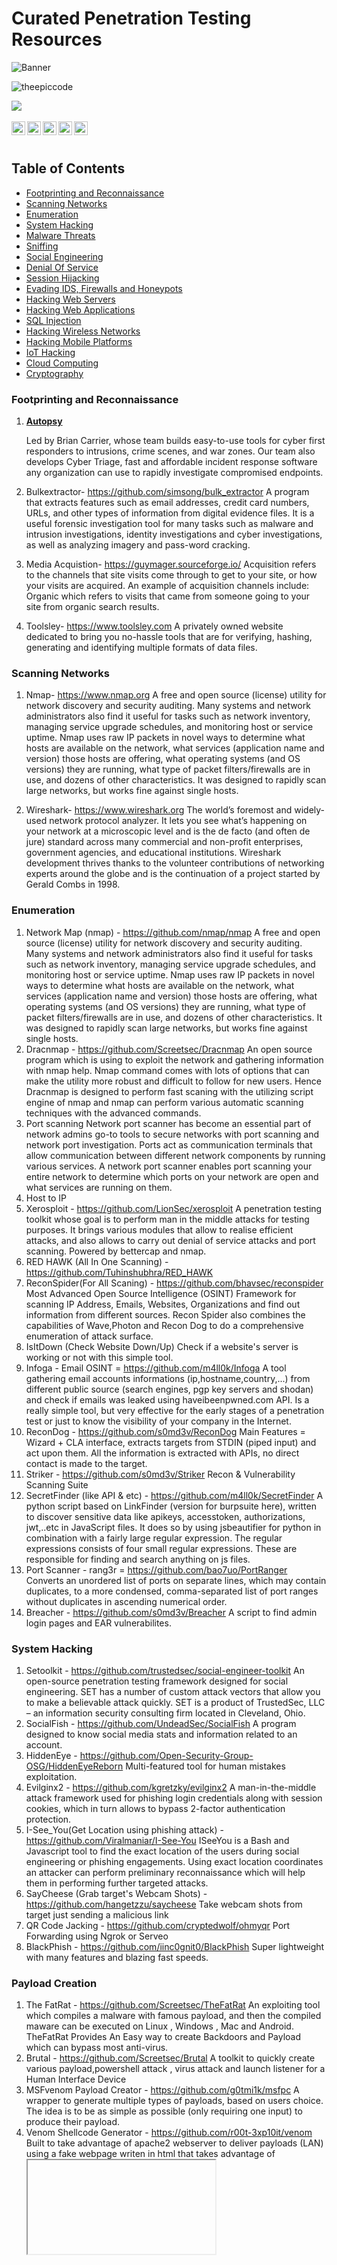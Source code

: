 # Curated Penetration Testing Resources

![Banner](https://github.com/theepiccode/Curated-CyberSec-Resources/blob/main/Banner.png)
<p align="left"> <img src="https://komarev.com/ghpvc/?username=theepiccode&label=Views&color=blue&style=plastic" alt="theepiccode" /> </p>
<a href = "https://invite.theepiccode.com" align = "left">
<img src = "https://img.shields.io/badge/Discord-Join%20the%20Server-blue" /> 
</a>
<br>
<br>
<a href="https://twitter.com/theepiccode1">
  <img align="left" alt="theepiccode's Twitter" width="22px" src="https://cdn.jsdelivr.net/npm/simple-icons@v3/icons/twitter.svg" />
</a>
<a href="https://www.linkedin.com/company/theepiccode/">
  <img align="left" alt="theepiccode's Linkedin" width="22px" src="https://cdn.jsdelivr.net/npm/simple-icons@v3/icons/linkedin.svg" />
</a>
<a href="https://github.com/theepiccode">
  <img align="left" alt="theepiccode's Github" width="22px" src="https://cdn.jsdelivr.net/npm/simple-icons@v3/icons/github.svg" />
</a>
<a href="https://www.instagram.com/theepiccode/">
  <img align="left" alt="theepiccode's Instagram" width="22px" src="https://cdn.jsdelivr.net/npm/simple-icons@v3/icons/instagram.svg" />
</a>
<a href="https://www.youtube.com/theepiccode">
  <img align="left" alt="theepiccode's Youtube" width="22px" src="https://cdn.jsdelivr.net/npm/simple-icons@v3/icons/youtube.svg" />
</a>
<br>
<br>

## Table of Contents
- [Footprinting and Reconnaissance](#Footprinting-Reconnaissance)
- [Scanning Networks](#Scanning-Networks)
- [Enumeration](#Enumeration)
- [System Hacking](#System-Hacking)
- [Malware Threats](#Malware-Threats)
- [Sniffing](#Sniffing)
- [Social Engineering](#Social-Engineering)
- [Denial Of Service](#Denial-Of-Service)
- [Session Hijacking](#Session-Hijacking)
- [Evading IDS, Firewalls and Honeypots](#Evading-IDS)
- [Hacking Web Servers](#Hacking-Web-Servers)
- [Hacking Web Applications](#Hacking-Web-Applications)
- [SQL Injection](#SQL-Injection)
- [Hacking Wireless Networks](#Hacking-Wireless-Networks)
- [Hacking Mobile Platforms](#Hacking-Mobile-Platforms)
- [IoT Hacking](#IoT-Hacking)
- [Cloud Computing](#Cloud-Computing)
- [Cryptography](#Cryptography)

### Footprinting and Reconnaissance
1. [**Autopsy**](https://www.autopsy.com)

   Led by Brian Carrier, whose team builds easy-to-use tools for cyber first responders to intrusions, crime scenes, and war zones. Our team also develops Cyber Triage, fast and affordable incident response software any organization can use to rapidly investigate compromised endpoints.

2. Bulkextractor- https://github.com/simsong/bulk_extractor
    A program that extracts features such as email addresses, credit card numbers, URLs, and other types of information from digital evidence files. It is a useful forensic investigation tool for many tasks such as malware and intrusion investigations, identity investigations and cyber investigations, as well as analyzing imagery and pass-word cracking. 

3. Media Acquistion- https://guymager.sourceforge.io/
   Acquisition refers to the channels that site visits come through to get to your site, or how your visits are acquired. An example of acquisition channels include:
  Organic which refers to visits that came from someone going to your site from organic search results.

4. Toolsley- https://www.toolsley.com
    A privately owned website dedicated to bring you no-hassle tools that are for verifying, hashing, generating and identifying multiple formats of data files.
### Scanning Networks
1. Nmap- https://www.nmap.org
    A free and open source (license) utility for network discovery and security auditing. Many systems and network administrators also find it useful for tasks such as network inventory, managing service upgrade schedules, and monitoring host or service uptime. Nmap uses raw IP packets in novel ways to determine what hosts are available on the network, what services (application name and version) those hosts are offering, what operating systems (and OS versions) they are running, what type of packet filters/firewalls are in use, and dozens of other characteristics. It was designed to rapidly scan large networks, but works fine against single hosts. 

2. Wireshark- https://www.wireshark.org
    The world’s foremost and widely-used network protocol analyzer. It lets you see what’s happening on your network at a microscopic level and is the de facto (and often de jure) standard across many commercial and non-profit enterprises, government agencies, and educational institutions. Wireshark development thrives thanks to the volunteer contributions of networking experts around the globe and is the continuation of a project started by Gerald Combs in 1998.
### Enumeration
1. Network Map (nmap) - https://github.com/nmap/nmap
   A free and open source (license) utility for network discovery and security auditing. Many systems and network administrators also find it useful for tasks such as network inventory, managing service upgrade schedules, and monitoring host or service uptime. Nmap uses raw IP packets in novel ways to determine what hosts are available on the network, what services (application name and version) those hosts are offering, what operating systems (and OS versions) they are running, what type of packet filters/firewalls are in use, and dozens of other characteristics. It was designed to rapidly scan large networks, but works fine against single hosts.
2. Dracnmap - https://github.com/Screetsec/Dracnmap
   An open source program which is using to exploit the network and gathering information with nmap help. Nmap command comes with lots of options that can make the utility more robust and difficult to follow for new users. Hence Dracnmap is designed to perform fast scaning with the utilizing script engine of nmap and nmap can perform various automatic scanning techniques with the advanced commands.
3. Port scanning
   Network port scanner has become an essential part of network admins go-to tools to secure networks with port scanning and network port investigation. Ports act as communication terminals that allow communication between different network components by running various services. A network port scanner enables port scanning your entire network to determine which ports on your network are open and what services are running on them. 
4. Host to IP 
5. Xerosploit - https://github.com/LionSec/xerosploit
   A penetration testing toolkit whose goal is to perform man in the middle attacks for testing purposes. It brings various modules that allow to realise efficient attacks, and also allows to carry out denial of service attacks and port scanning. Powered by bettercap and nmap.
6. RED HAWK (All In One Scanning) - https://github.com/Tuhinshubhra/RED_HAWK
7. ReconSpider(For All Scaning) - https://github.com/bhavsec/reconspider
   Most Advanced Open Source Intelligence (OSINT) Framework for scanning IP Address, Emails, Websites, Organizations and find out information from different sources.
   Recon Spider also combines the capabilities of Wave,Photon and Recon Dog to do a comprehensive enumeration of attack surface.
8. IsItDown (Check Website Down/Up) 
   Check if a website's server is working or not with this simple tool.
9. Infoga - Email OSINT = https://github.com/m4ll0k/Infoga
   A tool gathering email accounts informations (ip,hostname,country,...) from different public source (search engines, pgp key servers and shodan) and check if emails was leaked using haveibeenpwned.com API. Is a really simple tool, but very effective for the early stages of a penetration test or just to know the visibility of your company in the Internet.
10. ReconDog - https://github.com/s0md3v/ReconDog
    Main Features = Wizard + CLA interface, extracts targets from STDIN (piped input) and act upon them. All the information is extracted with APIs, no direct contact is made to the target. 
11. Striker - https://github.com/s0md3v/Striker
    Recon & Vulnerability Scanning Suite
12. SecretFinder (like API & etc) - https://github.com/m4ll0k/SecretFinder
    A python script based on LinkFinder (version for burpsuite here), written to discover sensitive data like apikeys, accesstoken, authorizations, jwt,..etc in JavaScript files. It does so by using jsbeautifier for python in combination with a fairly large regular expression. The regular expressions consists of four small regular expressions. These are responsible for finding and search anything on js files.    
13. Port Scanner - rang3r = https://github.com/bao7uo/PortRanger
    Converts an unordered list of ports on separate lines, which may contain duplicates, to a more condensed, comma-separated list of port ranges without duplicates in ascending numerical order.
15. Breacher - https://github.com/s0md3v/Breacher
    A script to find admin login pages and EAR vulnerabilites.
### System Hacking
1. Setoolkit - https://github.com/trustedsec/social-engineer-toolkit
  An open-source penetration testing framework designed for social engineering. SET has a number of custom attack vectors that allow you to make a believable attack quickly. SET is a product of TrustedSec, LLC – an information security consulting firm located in Cleveland, Ohio.
2. SocialFish - https://github.com/UndeadSec/SocialFish
   A program designed to know social media stats and information related to an account.
3. HiddenEye - https://github.com/Open-Security-Group-OSG/HiddenEyeReborn
   Multi-featured tool for human mistakes exploitation.
4. Evilginx2 - https://github.com/kgretzky/evilginx2
   A man-in-the-middle attack framework used for phishing login credentials along with session cookies, which in turn allows to bypass 2-factor authentication protection.
5. I-See_You(Get Location using phishing attack) - https://github.com/Viralmaniar/I-See-You
   ISeeYou is a Bash and Javascript tool to find the exact location of the users during social engineering or phishing engagements. Using exact location coordinates an attacker can perform preliminary reconnaissance which will help them in performing further targeted attacks.
6. SayCheese (Grab target's Webcam Shots) - https://github.com/hangetzzu/saycheese
   Take webcam shots from target just sending a malicious link
7. QR Code Jacking - https://github.com/cryptedwolf/ohmyqr
   Port Forwarding using Ngrok or Serveo
8. BlackPhish - https://github.com/iinc0gnit0/BlackPhish
   Super lightweight with many features and blazing fast speeds.
### Payload Creation
1. The FatRat - https://github.com/Screetsec/TheFatRat
   An exploiting tool which compiles a malware with famous payload, and then the compiled maware can be executed on Linux , Windows , Mac and Android. TheFatRat Provides An Easy way to create Backdoors and Payload which can bypass most anti-virus.
2. Brutal - https://github.com/Screetsec/Brutal
   A toolkit to quickly create various payload,powershell attack , virus attack and launch listener for a Human Interface Device
3. MSFvenom Payload Creator - https://github.com/g0tmi1k/msfpc
   A wrapper to generate multiple types of payloads, based on users choice. The idea is to be as simple as possible (only requiring one input) to produce their payload.
4. Venom Shellcode Generator -  https://github.com/r00t-3xp10it/venom
   Built to take advantage of apache2 webserver to deliver payloads (LAN)
   using a fake webpage writen in html that takes advantage of <iframe> <meta-http-equiv> or <form> tags to
   be hable to trigger payload downloads, the user just needs to send the link provided to target host.
5. Spycam - https://github.com/thelinuxchoice/spycam
   Another tool for spying through the victim's camera, for capturing pictures and videos. 
6. Mob-Droid - https://github.com/kinghacker0/Mob-Droid
   Helps you to generate metasploit payloads in easy way without typing long commands and save your time.
7. Enigma -  https://github.com/UndeadSec/Enigma
   Multiplatform payload dropper.
### Sniffing
1. OpenVAS - https://www.openvas.org/
   A full-featured vulnerability scanner. Its capabilities include unauthenticated testing, authenticated testing, various high level and low level Internet and industrial protocols, performance tuning for large-scale scans and a powerful internal programming language to implement any type of vulnerability test.
2. Nikto - https://cirt.net/Nikto2
   An Open Source (GPL) web server scanner which performs comprehensive tests against web servers for multiple items, including over 6700 potentially dangerous files/programs, checks for outdated versions of over 1250 servers, and version specific problems on over 270 servers.
3. Wapiti - https://wapiti.sourceforge.io/
   Allows you to audit the security of your websites or web applications. It performs "black-box" scans (it does not study the source code) of the web application by crawling the webpages of the deployed webapp, looking for scripts and forms where it can inject data. Once it gets the list of URLs, forms and their inputs, Wapiti acts like a fuzzer, injecting payloads to see if a script is vulnerable.
4. Metasploit - https://www.metasploit.com/
   Knowledge is power, especially when it’s shared. A collaboration between the open source community and Rapid7, Metasploit helps security teams do more than just verify vulnerabilities, manage security assessments, and improve security awareness; it empowers and arms defenders to always stay one step (or two) ahead of the game.
5. Maltego - https://www.maltego.com/
   An open source intelligence (OSINT) and graphical link analysis tool for gathering and connecting information for investigative tasks.
6. Canvas - https://www.immunityinc.com/products/canvas/
   Makes available hundreds of exploits, an automated exploitation system, and a comprehensive, reliable exploit development framework to penetration testers and security professionals worldwide. 
7. Sn1per - https://github.com/1N3/Sn1per
   An automated scanner that can be used during a penetration test to enumerate and scan for vulnerabilities. Sn1per Professional is Xero Security's premium reporting addon for Professional Penetration Testers, Bug Bounty Researchers and Corporate Security teams to manage large environments and pentest scopes.
8. Lazyrecon - https://github.com/nahamsec/lazyrecon
   A script written in Bash, it is intended to automate some tedious tasks of reconnaissance and information gathering. This tool allows you to gather some information that should help you identify what to do next and where to look.
9. Osmedeus - https://github.com/j3ssie/Osmedeus
   Allows you automated run the collection of awesome tools to reconnaissance and vulnerability scanning against the target.
10. Reconness - https://github.com/reconness/reconness
    With ReconNess you can put all your learning effort only on how to exploit the targets using one specific kind of vulnerability for example and at the same time you are sure that your #recon is good and organized.
11. IronWASP - https://resources.infosecinstitute.com/ironwasp-part-1-2/
    An open source tool used for web application vulnerability testing. It is designed in such a way that users having the right knowledge can create their own scanners using this as a framework. IronWASP is built using Python and Ruby and users having knowledge of them would be able to make full use of the platform. However, IronWASP provides with a lot of features are simple to understand.
    

### Social Engineering
1. Awesome Social Engineering - https://github.com/v2-dev/awesome-social-engineering
   A curated list of awesome social engineering resources, inspired by the awesome-* trend on GitHub.

### Denial Of Service
1. SlowLoris 
   An HTTP Denial of Service attack that affects threaded servers.
2. Asyncrone | Multifunction SYN Flood DDoS Weapon - https://github.com/fatihsnsy/aSYNcrone 
   A C language based, mulltifunction SYN Flood DDoS Weapon. Disable the destination system by sending a SYN packet intensively to the destination.
3. UFOnet - https://github.com/epsylon/ufonet
  A free software, P2P and cryptographic -disruptive toolkit- that allows to perform DoS and DDoS attacks; on the Layer 7 (APP/HTTP) through the exploitation of Open Redirect vectors on third-party websites to act as a botnet and on the Layer3 (Network) abusing the protocol.
4. GoldenEye - https://github.com/jseidl/GoldenEye
   GoldenEye is an HTTP DoS Test Tool.
### Session Hijacking
1. Debinject - https://github.com/UndeadSec/Debinject
   Inject malicious code into .debs
2. Pixload - https://github.com/chinarulezzz/pixload
   Set of tools for hiding backdoors creating/injecting payload into images.

### Evading IDS, Firewalls and Honeypots
1. Bluetooth Honeypot- https://github.com/andrewmichaelsmith/bluepot 
   A Bluetooth Honeypot written in Java, it runs on Linux. The system also allows monitoring of attacks via a graphical user interface that provides graphs, lists, a dashboard and further detailed analysis from log files.
2. Kippo - https://github.com/desaster/kippo
   Kippo is a medium interaction SSH honeypot designed to log brute force attacks and, most importantly, the entire shell interaction performed by the attacker.
3. MushMush - http://mushmush.org/
   A non-profit organization registered in Sankt Pölten, Austria. The foundation is dedicated to the advancement and development of open source software.
4. Formidable Honeypot - https://es.wordpress.org/plugins/formidable-honeypot/
   The «honeypot» technique for SPAM protection is invisible to humans, and tricks robots into filling out an invisible form field. Then, if that invisible field has been filled, the form cannot be submitted. Easy, non-instrusive SPAM protection.
5. Elastic Honey - https://github.com/jordan-wright/elastichoney
   A Simple Elasticsearch Honeypot
6. Honey Thing - https://github.com/omererdem/honeything
   A honeypot for Internet of TR-069 things. It's designed to act as completely a modem/router that has RomPager embedded web server and supports TR-069 (CWMP) protocol.
### Hacking Web Servers

### Hacking Web Applications
1. Awesome Web Hacking - https://github.com/infoslack/awesome-web-hacking
   A collection of tools used for SQL Injections and hacking websites.
### SQL Injection
1. Sqlmap tool - https://github.com/sqlmapproject/sqlmap
   An open source penetration testing tool that automates the process of detecting and exploiting SQL injection flaws and taking over of database servers.
2. NoSqlMap - https://github.com/codingo/NoSQLMap
   An open source Python tool designed to audit for as well as automate injection attacks and exploit default configuration weaknesses in NoSQL databases and web applications using NoSQL in order to disclose or clone data from the database.
3. Damn Small SQLi Scanner - https://github.com/stamparm/DSSS
   A fully functional SQL injection vulnerability scanner (supporting GET and POST parameters) written in under 100 lines of code.
4. Explo - https://github.com/telekom-security/explo
   A simple tool to describe web security issues in a human and machine readable format. By defining a request/condition workflow, explo is able to exploit security issues without the need of writing a script. This allows to share complex vulnerabilities in a simple readable and executable format.
5. Blisqy - Exploit Time-based blind-SQL injection - https://github.com/JohnTroony/Blisqy
   A tool to aid Web Security researchers to find Time-based Blind SQL injection on HTTP Headers and also exploitation of the same vulnerability.
6. Leviathan - Wide Range Mass Audit Toolkit - https://github.com/utkusen/leviathan
   A mass audit toolkit which has wide range service discovery, brute force, SQL injection detection and running custom exploit capabilities. It consists open source tools such masscan, ncrack, dsss and gives you the flexibility of using them with a combination.
7. SQLScan - https://github.com/Cvar1984/sqlscan
   Quick web scanner for find an sql inject point on a website.
   
### Hacking Wireless Networks
1. WiFi-Pumpkin https://github.com/P0cL4bs/wifipumpkin3
   A powerful framework for rogue access point attack, written in Python, that allow and offer to security researchers, red teamers and reverse engineers to mount a wireless network to conduct a man-in-the-middle attack.
2. pixiewps - https://github.com/wiire-a/pixiewps
   A tool written in C used to bruteforce offline the WPS PIN exploiting the low or non-existing entropy of some software implementations, the so-called "pixie-dust attack" discovered by Dominique Bongard in summer 2014. It is meant for educational purposes only.
3. Bluetooth Honeypot GUI Framework - https://github.com/andrewmichaelsmith/bluepot
   The system allows monitoring of attacks via a graphical user interface that provides graphs, lists, a dashboard and further detailed analysis from log files.
4. Fluxion - https://github.com/thehackingsage/Fluxion
   It is a remake by Mr. SAGE with less bugs and more functionality. It's compatible with the latest release of Kali (rolling). 
5. Wifiphisher - https://github.com/wifiphisher/wifiphisher
   A rogue Access Point framework for conducting red team engagements or Wi-Fi security testing. Using Wifiphisher, penetration testers can easily achieve a man-in-the-middle position against wireless clients by performing targeted Wi-Fi association attacks.
6. Wifite - https://github.com/derv82/wifite2
   Designed to use all known methods for retrieving the password of a wireless access point (router). 
7. EvilTwin - https://github.com/Z4nzu/fakeap
   A script to perform Evil Twin Attack, by getting credentials using a Fake page and Fake Access Point
8. Fastssh - https://github.com/Z4nzu/fastssh
   A Shell Script to perform multi-threaded scan and brute force attack against SSH protocol using the most commonly credentials.

### Hacking Mobile Platforms
1. Keydroid - https://github.com/F4dl0/keydroid
   Android Keylogger + Reverse Shell.
2. MySMS - https://github.com/papusingh2sms/mysms
   Script that generates an Android App to hack SMS through WAN
3. Lockphish (Grab target LOCK PIN) - https://github.com/JasonJerry/lockphish
   The first tool (05/13/2020) for phishing attacks on the lock screen, designed to grab Windows credentials, Android PIN and iPhone Passcode using a https link.
4. DroidCam (Capture Image) - https://github.com/kinghacker0/WishFish
   Using WishFish tool you can generate different phishing links of wishing or custom sites which can grab victim's front camera pictures and also gives you information about target's IP Address. 
5. EvilApp (Hijack Session) - https://github.com/Ro9ueAdmin/EvilApp
   Script to generate Android App that can hijack autenticated sessions in cookies.
6. HatCloud(Bypass CloudFlare for IP) - https://github.com/HatBashBR/HatCloud
   It makes bypass in CloudFlare for discover real IP. This can be useful if you need test your server and website. Testing your protection against Ddos (Denial of Service) or Dos. CloudFlare is services and distributed domain name server services, sitting between the visitor and the Cloudflare user's hosting provider, acting as a reverse proxy for websites. Your network protects, speeds up and improves availability for a website or the mobile application with a DNS change.
### IoT Hacking
1. Vehicle Security - https://github.com/jaredthecoder/awesome-vehicle-security
  A curated list of awesome resources, books, hardware, software, applications, people to follow, and more cool stuff about vehicle security, car hacking, and tinkering with the functionality of your car.
  
### Cloud Computing

### Cryptography
1. Awesome Cryptography - https://github.com/sobolevn/awesome-cryptography
   A curated list of cryptography resources and links.
